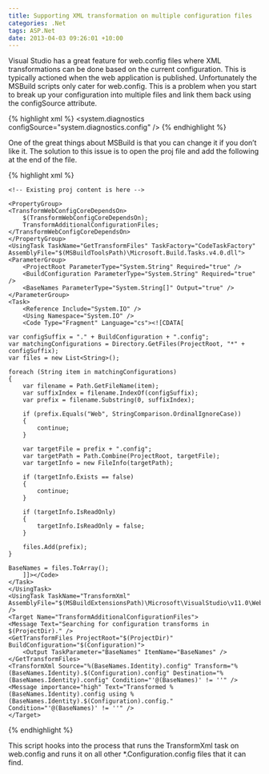 ```yaml
---
title: Supporting XML transformation on multiple configuration files
categories: .Net
tags: ASP.Net
date: 2013-04-03 09:26:01 +10:00
---
```


Visual Studio has a great feature for web.config files where XML transformations can be done based on the current configuration. This is typically actioned when the web application is published. Unfortunately the MSBuild scripts only cater for web.config. This is a problem when you start to break up your configuration into multiple files and link them back using the configSource attribute.

<!--more-->

{% highlight xml %}
<system.diagnostics configSource="system.diagnostics.config" />
{% endhighlight %}

One of the great things about MSBuild is that you can change it if you don’t like it. The solution to this issue is to open the proj file and add the following at the end of the file.

{% highlight xml %}
<?xml version="1.0" encoding="utf-8"?>
<Project ToolsVersion="4.0" DefaultTargets="Build" xmlns="http://schemas.microsoft.com/developer/msbuild/2003">
    
    <!-- Existing proj content is here -->
    
    <PropertyGroup>
    <TransformWebConfigCoreDependsOn>
        $(TransformWebConfigCoreDependsOn);
        TransformAdditionalConfigurationFiles;
    </TransformWebConfigCoreDependsOn>
    </PropertyGroup>
    <UsingTask TaskName="GetTransformFiles" TaskFactory="CodeTaskFactory" AssemblyFile="$(MSBuildToolsPath)\Microsoft.Build.Tasks.v4.0.dll">
    <ParameterGroup>
        <ProjectRoot ParameterType="System.String" Required="true" />
        <BuildConfiguration ParameterType="System.String" Required="true" />
        <BaseNames ParameterType="System.String[]" Output="true" />
    </ParameterGroup>
    <Task>
        <Reference Include="System.IO" />
        <Using Namespace="System.IO" />
        <Code Type="Fragment" Language="cs"><![CDATA[
     
    var configSuffix = "." + BuildConfiguration + ".config";
    var matchingConfigurations = Directory.GetFiles(ProjectRoot, "*" + configSuffix);
    var files = new List<String>();
            
    foreach (String item in matchingConfigurations)
    {
        var filename = Path.GetFileName(item);
        var suffixIndex = filename.IndexOf(configSuffix);
        var prefix = filename.Substring(0, suffixIndex);
                
        if (prefix.Equals("Web", StringComparison.OrdinalIgnoreCase))
        {
            continue;
        }
            
        var targetFile = prefix + ".config";
        var targetPath = Path.Combine(ProjectRoot, targetFile);
        var targetInfo = new FileInfo(targetPath);
            
        if (targetInfo.Exists == false)
        {
            continue;
        }
            
        if (targetInfo.IsReadOnly)
        {
            targetInfo.IsReadOnly = false;
        }
                
        files.Add(prefix);
    }
     
    BaseNames = files.ToArray();
        ]]></Code>
    </Task>
    </UsingTask>
    <UsingTask TaskName="TransformXml" AssemblyFile="$(MSBuildExtensionsPath)\Microsoft\VisualStudio\v11.0\Web\Microsoft.Web.Publishing.Tasks.dll" />
    <Target Name="TransformAdditionalConfigurationFiles">
    <Message Text="Searching for configuration transforms in $(ProjectDir)." />
    <GetTransformFiles ProjectRoot="$(ProjectDir)" BuildConfiguration="$(Configuration)">
        <Output TaskParameter="BaseNames" ItemName="BaseNames" />
    </GetTransformFiles>
    <TransformXml Source="%(BaseNames.Identity).config" Transform="%(BaseNames.Identity).$(Configuration).config" Destination="%(BaseNames.Identity).config" Condition="'@(BaseNames)' != ''" />
    <Message importance="high" Text="Transformed %(BaseNames.Identity).config using %(BaseNames.Identity).$(Configuration).config." Condition="'@(BaseNames)' != ''" />
    </Target>
</Project>
{% endhighlight %}

This script hooks into the process that runs the TransformXml task on web.config and runs it on all other *.Configuration.config files that it can find.


